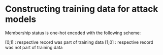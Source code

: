 # Constructing training data for attack models

Membership status is one-hot encoded with the following scheme:

[0,1] : respective record was part of training data
[1,0] : respective record was not part of training data


